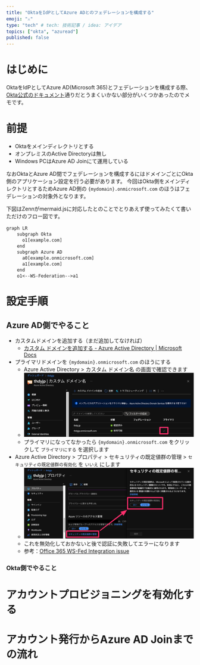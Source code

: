 ```yaml
---
title: "OktaをIdPとしてAzure ADとのフェデレーションを構成する"
emoji: "⚔️"
type: "tech" # tech: 技術記事 / idea: アイデア
topics: ["okta", "azuread"]
published: false
---
```

# はじめに
OktaをIdPとしてAzure AD(Microsoft 365)とフェデレーションを構成する際、[Okta公式のドキュメント](https://help.okta.com/en/prod/Content/Topics/Apps/Office365-Deployment/configure-sso.htm)通りだとうまくいかない部分がいくつかあったのでメモです。

# 前提
- Oktaをメインディレクトリとする
- オンプレミスのActive Directoryは無し
- Windows PCはAzure AD Joinにて運用している

なおOktaとAzure AD間でフェデレーションを構成するにはドメインごとにOkta側のアプリケーション設定を行う必要があります。
今回はOkta側をメインディレクトリとするためAzure AD側の `{mydomain}.onmicrosoft.com` のほうはフェデレーションの対象外となります。

下図はZennがmermaid.jsに対応したとのことでとりあえず使ってみたくて書いただけのフロー図です。

```mermaid
graph LR
    subgraph Okta
      o1[example.com]
    end
    subgraph Azure AD
      a0[example.onmicrosoft.com]
      a1[example.com]
    end
    o1<--WS-Federation-->a1
```

# 設定手順
## Azure AD側でやること
- カスタムドメインを追加する（まだ追加してなければ）
  - [カスタム ドメインを追加する - Azure Active Directory | Microsoft Docs](https://docs.microsoft.com/ja-jp/azure/active-directory/fundamentals/add-custom-domain)
- プライマリドメインを `{mydomain}.onmicrosoft.com` のほうにする
  - Azure Active Directory > カスタム ドメイン名 の画面で確認できます
  - ![](2021-06-17-23-43-21.png)
  - プライマリになってなかったら `{mydomain}.onmicrosoft.com` をクリックして `プライマリにする` を選択します
- Azure Active Directory > プロパティ > セキュリティの既定値群の管理 > `セキュリティの既定値群の有効化` を `いいえ` にします
  - ![](2021-06-17-23-53-37.png)
  - これを無効化しておかないと後で認証に失敗してエラーになります
  - 参考：[Office 365 WS-Fed Integration issue](https://support.okta.com/help/s/question/0D51Y00008QoNQN/office-365-wsfed-integration-issue?language=en_US)

### Okta側でやること

# アカウントプロビジョニングを有効化する


# アカウント発行からAzure AD Joinまでの流れ



